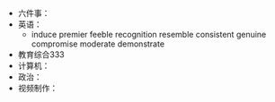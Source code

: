 - 六件事：
- 英语：
	- induce
	  premier
	  feeble
	  recognition
	  resemble
	  consistent
	  genuine
	  compromise
	  moderate
	  demonstrate
- 教育综合333
- 计算机：
- 政治：
- 视频制作：